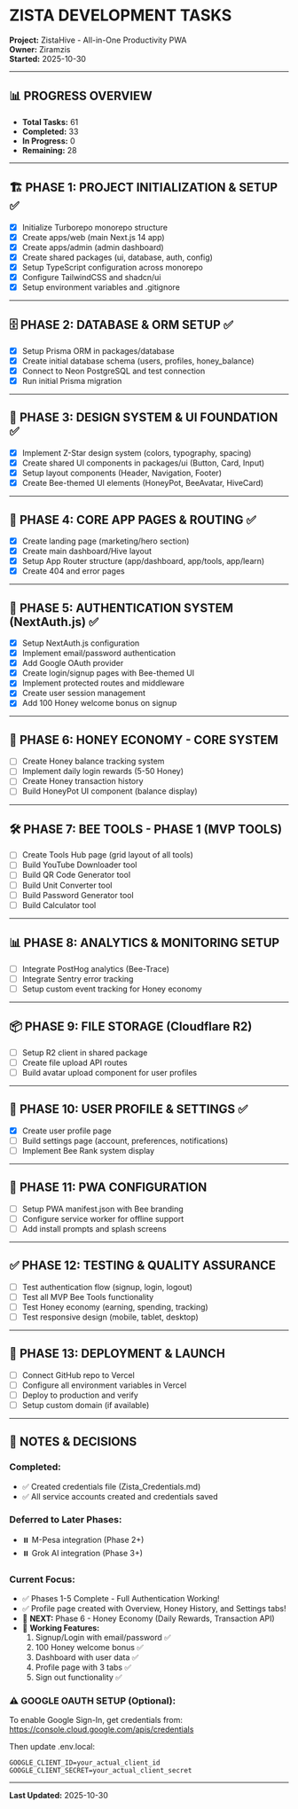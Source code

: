 # ZISTA DEVELOPMENT TASKS
**Project:** ZistaHive - All-in-One Productivity PWA  
**Owner:** Ziramzis  
**Started:** 2025-10-30

---

## 📊 PROGRESS OVERVIEW
- **Total Tasks:** 61
- **Completed:** 33
- **In Progress:** 0
- **Remaining:** 28

---

## 🏗️ PHASE 1: PROJECT INITIALIZATION & SETUP ✅

- [x] Initialize Turborepo monorepo structure
- [x] Create apps/web (main Next.js 14 app)
- [x] Create apps/admin (admin dashboard)
- [x] Create shared packages (ui, database, auth, config)
- [x] Setup TypeScript configuration across monorepo
- [x] Configure TailwindCSS and shadcn/ui
- [x] Setup environment variables and .gitignore

---

## 🗄️ PHASE 2: DATABASE & ORM SETUP ✅

- [x] Setup Prisma ORM in packages/database
- [x] Create initial database schema (users, profiles, honey_balance)
- [x] Connect to Neon PostgreSQL and test connection
- [x] Run initial Prisma migration

---

## 🎨 PHASE 3: DESIGN SYSTEM & UI FOUNDATION ✅

- [x] Implement Z-Star design system (colors, typography, spacing)
- [x] Create shared UI components in packages/ui (Button, Card, Input)
- [x] Setup layout components (Header, Navigation, Footer)
- [x] Create Bee-themed UI elements (HoneyPot, BeeAvatar, HiveCard)

---

## 📱 PHASE 4: CORE APP PAGES & ROUTING ✅

- [x] Create landing page (marketing/hero section)
- [x] Create main dashboard/Hive layout
- [x] Setup App Router structure (app/dashboard, app/tools, app/learn)
- [x] Create 404 and error pages

---

## 🔐 PHASE 5: AUTHENTICATION SYSTEM (NextAuth.js) ✅

- [x] Setup NextAuth.js configuration
- [x] Implement email/password authentication
- [x] Add Google OAuth provider
- [x] Create login/signup pages with Bee-themed UI
- [x] Implement protected routes and middleware
- [x] Create user session management
- [x] Add 100 Honey welcome bonus on signup

---

## 🍯 PHASE 6: HONEY ECONOMY - CORE SYSTEM

- [ ] Create Honey balance tracking system
- [ ] Implement daily login rewards (5-50 Honey)
- [ ] Create Honey transaction history
- [ ] Build HoneyPot UI component (balance display)

---

## 🛠️ PHASE 7: BEE TOOLS - PHASE 1 (MVP TOOLS)

- [ ] Create Tools Hub page (grid layout of all tools)
- [ ] Build YouTube Downloader tool
- [ ] Build QR Code Generator tool
- [ ] Build Unit Converter tool
- [ ] Build Password Generator tool
- [ ] Build Calculator tool

---

## 📊 PHASE 8: ANALYTICS & MONITORING SETUP

- [ ] Integrate PostHog analytics (Bee-Trace)
- [ ] Integrate Sentry error tracking
- [ ] Setup custom event tracking for Honey economy

---

## 📦 PHASE 9: FILE STORAGE (Cloudflare R2)

- [ ] Setup R2 client in shared package
- [ ] Create file upload API routes
- [ ] Build avatar upload component for user profiles

---

## 👤 PHASE 10: USER PROFILE & SETTINGS ✅

- [x] Create user profile page
- [ ] Build settings page (account, preferences, notifications)
- [ ] Implement Bee Rank system display

---

## 📲 PHASE 11: PWA CONFIGURATION

- [ ] Setup PWA manifest.json with Bee branding
- [ ] Configure service worker for offline support
- [ ] Add install prompts and splash screens

---

## ✅ PHASE 12: TESTING & QUALITY ASSURANCE

- [ ] Test authentication flow (signup, login, logout)
- [ ] Test all MVP Bee Tools functionality
- [ ] Test Honey economy (earning, spending, tracking)
- [ ] Test responsive design (mobile, tablet, desktop)

---

## 🚀 PHASE 13: DEPLOYMENT & LAUNCH

- [ ] Connect GitHub repo to Vercel
- [ ] Configure all environment variables in Vercel
- [ ] Deploy to production and verify
- [ ] Setup custom domain (if available)

---

## 📝 NOTES & DECISIONS

### Completed:
- ✅ Created credentials file (Zista_Credentials.md)
- ✅ All service accounts created and credentials saved

### Deferred to Later Phases:
- ⏸️ M-Pesa integration (Phase 2+)
- ⏸️ Grok AI integration (Phase 3+)

### Current Focus:
- ✅ Phases 1-5 Complete - Full Authentication Working!
- ✅ Profile page created with Overview, Honey History, and Settings tabs!
- 🎯 **NEXT:** Phase 6 - Honey Economy (Daily Rewards, Transaction API)
- 📍 **Working Features:**
  1. Signup/Login with email/password ✅
  2. 100 Honey welcome bonus ✅
  3. Dashboard with user data ✅
  4. Profile page with 3 tabs ✅
  5. Sign out functionality ✅

### ⚠️ GOOGLE OAUTH SETUP (Optional):
To enable Google Sign-In, get credentials from:
https://console.cloud.google.com/apis/credentials

Then update .env.local:
```
GOOGLE_CLIENT_ID=your_actual_client_id
GOOGLE_CLIENT_SECRET=your_actual_client_secret
```

---

**Last Updated:** 2025-10-30
